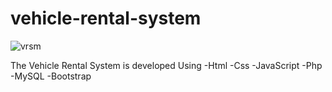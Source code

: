﻿# vehicle-rental-system
![vrsm](https://github.com/user-attachments/assets/d94273f7-c544-4e04-8087-dab9a197b77e)

The Vehicle Rental System is developed Using
-Html
-Css
-JavaScript
-Php
-MySQL
-Bootstrap
